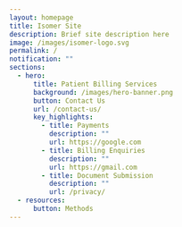 ```yaml
---
layout: homepage
title: Isomer Site
description: Brief site description here
image: /images/isomer-logo.svg
permalink: /
notification: ""
sections:
  - hero:
      title: Patient Billing Services
      background: /images/hero-banner.png
      button: Contact Us
      url: /contact-us/
      key_highlights:
        - title: Payments
          description: ""
          url: https://google.com
        - title: Billing Enquiries
          description: ""
          url: https://gmail.com
        - title: Document Submission
          description: ""
          url: /privacy/
  - resources:
      button: Methods
---
```

